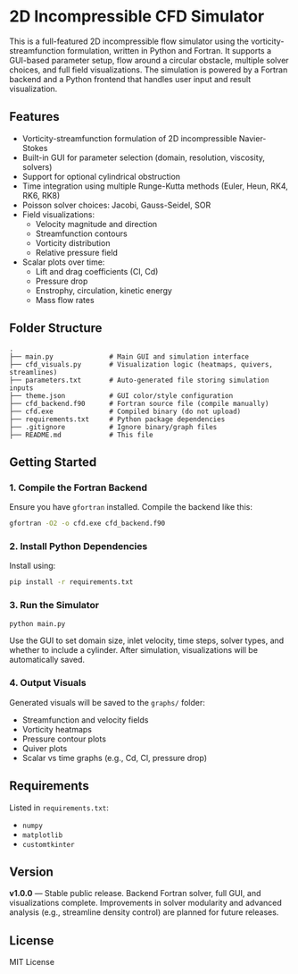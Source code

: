 # 2D Incompressible CFD Simulator

This is a full-featured 2D incompressible flow simulator using the vorticity-streamfunction formulation, written in Python and Fortran. It supports a GUI-based parameter setup, flow around a circular obstacle, multiple solver choices, and full field visualizations. The simulation is powered by a Fortran backend and a Python frontend that handles user input and result visualization.

## Features

- Vorticity-streamfunction formulation of 2D incompressible Navier-Stokes
- Built-in GUI for parameter selection (domain, resolution, viscosity, solvers)
- Support for optional cylindrical obstruction
- Time integration using multiple Runge-Kutta methods (Euler, Heun, RK4, RK6, RK8)
- Poisson solver choices: Jacobi, Gauss-Seidel, SOR
- Field visualizations:
  - Velocity magnitude and direction
  - Streamfunction contours
  - Vorticity distribution
  - Relative pressure field
- Scalar plots over time:
  - Lift and drag coefficients (Cl, Cd)
  - Pressure drop
  - Enstrophy, circulation, kinetic energy
  - Mass flow rates

## Folder Structure

```
.
├── main.py              # Main GUI and simulation interface
├── cfd_visuals.py       # Visualization logic (heatmaps, quivers, streamlines)
├── parameters.txt       # Auto-generated file storing simulation inputs
├── theme.json           # GUI color/style configuration
├── cfd_backend.f90      # Fortran source file (compile manually)
├── cfd.exe              # Compiled binary (do not upload)
├── requirements.txt     # Python package dependencies
├── .gitignore           # Ignore binary/graph files
├── README.md            # This file
```

## Getting Started

### 1. Compile the Fortran Backend

Ensure you have `gfortran` installed. Compile the backend like this:

```bash
gfortran -O2 -o cfd.exe cfd_backend.f90
```


### 2. Install Python Dependencies

Install using:

```bash
pip install -r requirements.txt
```

### 3. Run the Simulator

```bash
python main.py
```

Use the GUI to set domain size, inlet velocity, time steps, solver types, and whether to include a cylinder. After simulation, visualizations will be automatically saved.

### 4. Output Visuals

Generated visuals will be saved to the `graphs/` folder:
- Streamfunction and velocity fields
- Vorticity heatmaps
- Pressure contour plots
- Quiver plots
- Scalar vs time graphs (e.g., Cd, Cl, pressure drop)

## Requirements

Listed in `requirements.txt`:
- `numpy`
- `matplotlib`
- `customtkinter`

## Version

**v1.0.0** — Stable public release. Backend Fortran solver, full GUI, and visualizations complete. Improvements in solver modularity and advanced analysis (e.g., streamline density control) are planned for future releases.

## License

MIT License
